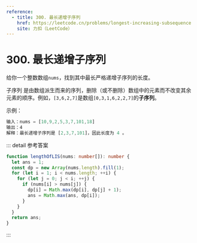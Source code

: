 ```yaml
---
reference:
  - title: 300. 最长递增子序列
    href: https://leetcode.cn/problems/longest-increasing-subsequence
    site: 力扣（LeetCode）
---
```


# 300. 最长递增子序列

给你一个整数数组`nums`，找到其中最长严格递增子序列的长度。

子序列 是由数组派生而来的序列，删除（或不删除）数组中的元素而不改变其余元素的顺序。例如，`[3,6,2,7]`是数组`[0,3,1,6,2,2,7]`的**子序列**。

示例：

```js
输入：nums = [10,9,2,5,3,7,101,18]
输出：4
解释：最长递增子序列是 [2,3,7,101]，因此长度为 4 。
```

::: detail 参考答案

```ts
function lengthOfLIS(nums: number[]): number {
  let ans = 1;
  const dp = new Array(nums.length).fill(1);
  for (let i = 1; i < nums.length; ++i) {
    for (let j = 0; j < i; ++j) {
      if (nums[i] > nums[j]) {
        dp[i] = Math.max(dp[i], dp[j] + 1);
        ans = Math.max(ans, dp[i]);
      }
    }
  }
  return ans;
}
```

:::
